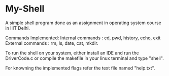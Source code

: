 # My-Shell
A simple shell program done as an assignment in operating system course in IIIT Delhi.

Commands Implemented:
Internal commands : cd, pwd, history, echo, exit
External commands : rm, ls, date, cat, mkdir.

To run the shell on your system, either install an IDE and run the DriverCode.c or compile the makefile in your linux terminal and type "shell".

For knowning the implemented flags refer the text file named "help.txt".
